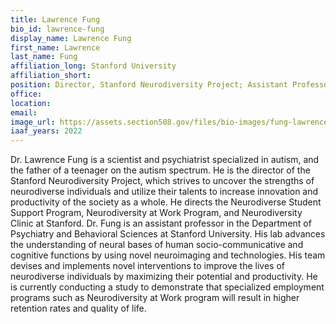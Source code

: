 ```yaml
---
title: Lawrence Fung
bio_id: lawrence-fung
display_name: Lawrence Fung
first_name: Lawrence
last_name: Fung
affiliation_long: Stanford University
affiliation_short: 
position: Director, Stanford Neurodiversity Project; Assistant Professor of Psychiatry and Behavioral Sciences
office: 
location: 
email: 
image_url: https://assets.section508.gov/files/bio-images/fung-lawrence.png
iaaf_years: 2022
---
```

Dr. Lawrence Fung is a scientist and psychiatrist specialized in autism, and the father of a teenager on the autism spectrum. He is the director of the Stanford Neurodiversity Project, which strives to uncover the strengths of neurodiverse individuals and utilize their talents to increase innovation and productivity of the society as a whole. He directs the Neurodiverse Student Support Program, Neurodiversity at Work Program, and Neurodiversity Clinic at Stanford. Dr. Fung is an assistant professor in the Department of Psychiatry and Behavioral Sciences at Stanford University. His lab advances the understanding of neural bases of human socio-communicative and cognitive functions by using novel neuroimaging and technologies. His team devises and implements novel interventions to improve the lives of neurodiverse individuals by maximizing their potential and productivity. He is currently conducting a study to demonstrate that specialized employment programs such as Neurodiversity at Work program will result in higher retention rates and quality of life.